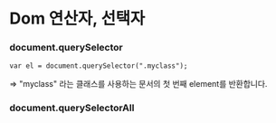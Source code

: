 # Dom 연산자, 선택자

### document.querySelector
`var el = document.querySelector(".myclass");`

=> "myclass" 라는 클래스를 사용하는 문서의 첫 번째 element를 반환합니다.

### document.querySelectorAll

